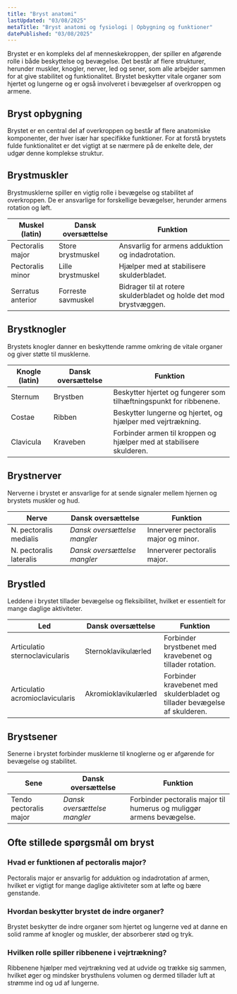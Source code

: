 ```yaml
---
title: "Bryst anatomi"
lastUpdated: "03/08/2025"
metaTitle: "Bryst anatomi og fysiologi | Opbygning og funktioner"
datePublished: "03/08/2025"
---
```


Brystet er en kompleks del af menneskekroppen, der spiller en afgørende rolle i både beskyttelse og bevægelse. Det består af flere strukturer, herunder muskler, knogler, nerver, led og sener, som alle arbejder sammen for at give stabilitet og funktionalitet. Brystet beskytter vitale organer som hjertet og lungerne og er også involveret i bevægelser af overkroppen og armene.

## Bryst opbygning

Brystet er en central del af overkroppen og består af flere anatomiske komponenter, der hver især har specifikke funktioner. For at forstå brystets fulde funktionalitet er det vigtigt at se nærmere på de enkelte dele, der udgør denne komplekse struktur.

## Brystmuskler

Brystmusklerne spiller en vigtig rolle i bevægelse og stabilitet af overkroppen. De er ansvarlige for forskellige bevægelser, herunder armens rotation og løft.

| Muskel (latin) | Dansk oversættelse | Funktion |
|----------------|---------------------|----------|
| Pectoralis major | Store brystmuskel | Ansvarlig for armens adduktion og indadrotation. |
| Pectoralis minor | Lille brystmuskel | Hjælper med at stabilisere skulderbladet. |
| Serratus anterior | Forreste savmuskel | Bidrager til at rotere skulderbladet og holde det mod brystvæggen. |

## Brystknogler

Brystets knogler danner en beskyttende ramme omkring de vitale organer og giver støtte til musklerne.

| Knogle (latin) | Dansk oversættelse | Funktion |
|----------------|---------------------|----------|
| Sternum | Brystben | Beskytter hjertet og fungerer som tilhæftningspunkt for ribbenene. |
| Costae | Ribben | Beskytter lungerne og hjertet, og hjælper med vejrtrækning. |
| Clavicula | Kraveben | Forbinder armen til kroppen og hjælper med at stabilisere skulderen. |

## Brystnerver

Nerverne i brystet er ansvarlige for at sende signaler mellem hjernen og brystets muskler og hud.

| Nerve | Dansk oversættelse | Funktion |
|-------|---------------------|----------|
| N. pectoralis medialis | _Dansk oversættelse mangler_ | Innerverer pectoralis major og minor. |
| N. pectoralis lateralis | _Dansk oversættelse mangler_ | Innerverer pectoralis major. |

## Brystled

Leddene i brystet tillader bevægelse og fleksibilitet, hvilket er essentielt for mange daglige aktiviteter.

| Led | Dansk oversættelse | Funktion |
|-----|---------------------|----------|
| Articulatio sternoclavicularis | Sternoklavikulærled | Forbinder brystbenet med kravebenet og tillader rotation. |
| Articulatio acromioclavicularis | Akromioklavikulærled | Forbinder kravebenet med skulderbladet og tillader bevægelse af skulderen. |

## Brystsener

Senerne i brystet forbinder musklerne til knoglerne og er afgørende for bevægelse og stabilitet.

| Sene | Dansk oversættelse | Funktion |
|------|---------------------|----------|
| Tendo pectoralis major | _Dansk oversættelse mangler_ | Forbinder pectoralis major til humerus og muliggør armens bevægelse. |

## Ofte stillede spørgsmål om bryst

### Hvad er funktionen af pectoralis major?

Pectoralis major er ansvarlig for adduktion og indadrotation af armen, hvilket er vigtigt for mange daglige aktiviteter som at løfte og bære genstande.

### Hvordan beskytter brystet de indre organer?

Brystet beskytter de indre organer som hjertet og lungerne ved at danne en solid ramme af knogler og muskler, der absorberer stød og tryk.

### Hvilken rolle spiller ribbenene i vejrtrækning?

Ribbenene hjælper med vejrtrækning ved at udvide og trække sig sammen, hvilket øger og mindsker brysthulens volumen og dermed tillader luft at strømme ind og ud af lungerne.